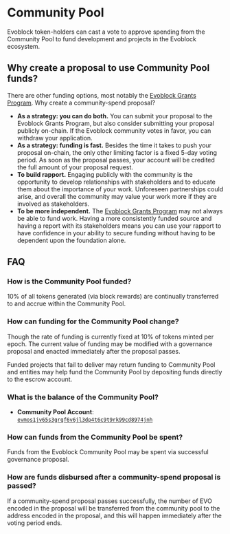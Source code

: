 <!--
order: 5
-->

# Community Pool

Evoblock token-holders can cast a vote to approve spending from the Community Pool to fund development and projects in the Evoblock ecosystem.

## Why create a proposal to use Community Pool funds?

There are other funding options, most notably the [Evoblock Grants Program](https://medium.com/evoblock/announcing-evoblock-grants-78aa28562db6). Why create a community-spend proposal?

- **As a strategy: you can do both.** You can submit your proposal to the Evoblock Grants Program, but also consider submitting your proposal publicly on-chain. If the Evoblock community votes in favor, you can withdraw your application.
- **As a strategy: funding is fast.** Besides the time it takes to push your proposal on-chain, the only other limiting factor is a fixed 5-day voting period. As soon as the proposal passes, your account will be credited the full amount of your proposal request.
- **To build rapport.** Engaging publicly with the community is the opportunity to develop relationships with stakeholders and to educate them about the importance of your work. Unforeseen partnerships could arise, and overall the community may value your work more if they are involved as stakeholders.
- **To be more independent.** The [Evoblock Grants Program](https://medium.com/evoblock/announcing-evoblock-grants-78aa28562db6) may not always be able to fund work. Having a more consistently funded source and having a report with its stakeholders means you can use your rapport to have confidence in your ability to secure funding without having to be dependent upon the foundation alone.

## FAQ

### How is the Community Pool funded?

10% of all tokens generated (via block rewards) are continually transferred to and accrue within the Community Pool.

### How can funding for the Community Pool change?

Though the rate of funding is currently fixed at 10% of tokens minted per epoch. The current value of funding may be modified with a governance proposal and enacted immediately after the proposal passes.

Funded projects that fail to deliver may return funding to Community Pool and entities may help fund the Community Pool by depositing funds directly to the escrow account.

### What is the balance of the Community Pool?

- **Community Pool Account**: [`evmos1jv65s3grqf6v6jl3dp4t6c9t9rk99cd8974jnh`](https://www.mintscan.io/evoblock/account/evmos1jv65s3grqf6v6jl3dp4t6c9t9rk99cd8974jnh)

### How can funds from the Community Pool be spent?

Funds from the Evoblock Community Pool may be spent via successful governance proposal.

### How are funds disbursed after a community-spend proposal is passed?

If a community-spend proposal passes successfully, the number of EVO encoded in the proposal will be transferred from the community pool to the address encoded in the proposal, and this will happen immediately after the voting period ends.
